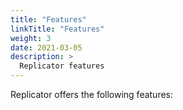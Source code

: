 ```yaml
---
title: "Features"
linkTitle: "Features"
weight: 3
date: 2021-03-05
description: >
  Replicator features
---
```


Replicator offers the following features:



